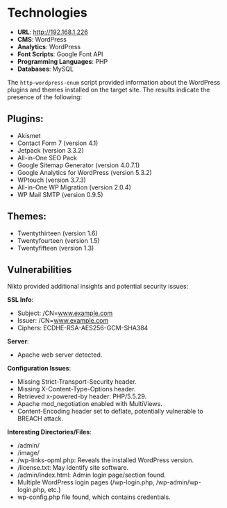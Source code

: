 # Technologies

- **URL**: http://192.168.1.226
- **CMS**: WordPress
- **Analytics**: WordPress
- **Font Scripts**: Google Font API
- **Programming Languages**: PHP
- **Databases**: MySQL

The `http-wordpress-enum` script provided information about the WordPress plugins and themes installed on the target site. The results indicate the presence of the following:

## Plugins:
- Akismet
- Contact Form 7 (version 4.1)
- Jetpack (version 3.3.2)
- All-in-One SEO Pack
- Google Sitemap Generator (version 4.0.7.1)
- Google Analytics for WordPress (version 5.3.2)
- WPtouch (version 3.7.3)
- All-in-One WP Migration (version 2.0.4)
- WP Mail SMTP (version 0.9.5)

## Themes:
- Twentythirteen (version 1.6)
- Twentyfourteen (version 1.5)
- Twentyfifteen (version 1.3)

## Vulnerabilities

Nikto provided additional insights and potential security issues:

**SSL Info**:

  - Subject: /CN=www.example.com
  - Issuer: /CN=www.example.com
  - Ciphers: ECDHE-RSA-AES256-GCM-SHA384

**Server**:

  - Apache web server detected.

**Configuration Issues**:

  - Missing Strict-Transport-Security header.
  - Missing X-Content-Type-Options header.
  - Retrieved x-powered-by header: PHP/5.5.29.
  - Apache mod_negotiation enabled with MultiViews.
  - Content-Encoding header set to deflate, potentially vulnerable to BREACH attack.

**Interesting Directories/Files**:

  - /admin/
  - /image/
  - /wp-links-opml.php: Reveals the installed WordPress version.
  - /license.txt: May identify site software.
  - /admin/index.html: Admin login page/section found.
  - Multiple WordPress login pages (/wp-login.php, /wp-admin/wp-login.php, etc.)
  - wp-config.php file found, which contains credentials.



